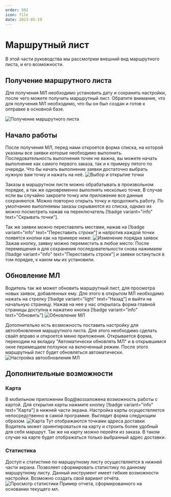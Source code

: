 ```yaml
---
order: 592
icon: file
date: 2023-05-19 
---
```




# Маршрутный лист 

В этой части руководства мы рассмотрим внешний вид маршрутного листа, и его возможности. 

## Получение маршрутного листа

Для получения МЛ необходимо установить дату и сохранить настройки, после чего можете получить маршрутный лист. 
Обратите внимание, что для получения МЛ необходимо, что бы он был создан и готов к оптравке в основной базе. 


![Получение маршрутного листа](/static/ПолучениеМЛ1.gif)


## Начало работы
После получения МЛ, перед нами откроется форма списка, на которой указаны все заявки которые необходимо выполнить. Последовательность выполнения точек не важна, вы можете начать выполнение как самого первого заказа, так и к примеру пятого по очереди. Что бы начать выполнение заявки достаточно выбрать нужную вам точку и нажать на неё.
![Выбор и открытие точки](/static/ОткрытьЗаявку.gif)


Заказы в маршрутном листе можно обрабатывать в произвольном порядке, а так же одновременно выполнять несколько точке. В случае если вы случайно закроете точку или приложение все данные сохраняются. Можно повторно открыть точку и продолжить работу. По умолчанию выполняемы заказы скрываются из списка, однако их можно посмотреть нажав на переключатель [!badge variant="info" text="Скрывать точки"].

Так же заявки можно переставлять местами, нажав на [!badge variant="info" text="Переставить строки"] и напротив каждой точки появятся кнопки как на примере ниже:
![Изменение порядка заявок](/static/ПереставитьТочки.gif)
Зажав кнопку, заявку можно перемистить в любое место:
После перемещения и для сохранения последовательности снова нажимаем [!badge variant="info" text="Переставить строки"] и заявки остануться в том порядке, к каком мы их установили.


## Обновление МЛ
Водитель так же может обновить маршрутный лист, для просмотра новых заявок, добавленных ему.
Для этого в открытом МЛ необходимо нажать на стрелку [!badge variant="light" text="Назад"]   и выйти на начальную страницу.
Нажав на нее у нас открылась форма главной страницы доступна к нажатию кнопка [!badge variant="info" text="Обновить"] 
![Обновление МЛ](/static/ОбновитьМЛ.gif)


Дополнительно есть возможность поставить настройку для автообновления маршрутного листа.
Для этого необходимо сделать свайп вправо и откроется меню приложения.
Открывается форма, переходим на вкладку "Автоматически обновлять МЛ" и в открывшимся окне перемещаем ползунок на включенный режим.
После этого маршрутный лист будет обновляться автоматически.
![Настройка автообновления МЛ](/static/АВТМЛ.gif)

## Дополнительные возможности
### Карта
В мобильном приложении Вод@воззаложена возможность работы с картой. Для открытия карты нажмите кнопку [!badge variant="info" text="Карта"] в нижней части экрана. 
Настройка карты осуществляется непосредственно в самой программе.
Выглядит форма следующим образом.
![Карта](/images/Карта003.jpg)
Тут отображаются точками адреса доставки. Водитель может ориентироваться на карту и строить более удобный для себя маршрут.
Так же на карту можно перейти из заказа. В таком случае на карте будет отображаться только выбранный адрес доставки.


### Статистика
Доступ к статистике по маршрутному листу осуществляется в нижней части экрана. Позволяет сформировать статистику по данному маршрутному листу. Данный инструмент имеет гибкие возможности настройки. Возможно создать свой вариант отчёта.
![Просмотр статистики](/static/Статистика.gif)
Пример отчета, сформированного на основании текущего мл.
